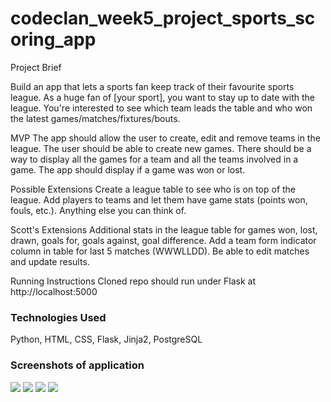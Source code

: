 # codeclan_week5_project_sports_scoring_app


Project Brief

Build an app that lets a sports fan keep track of their favourite sports league.
As a huge fan of [your sport], you want to stay up to date with the league.
You're interested to see which team leads the table and who won the latest games/matches/fixtures/bouts.

MVP
The app should allow the user to create, edit and remove teams in the league.
The user should be able to create new games.
There should be a way to display all the games for a team and all the teams involved in a game.
The app should display if a game was won or lost.

Possible Extensions
Create a league table to see who is on top of the league.
Add players to teams and let them have game stats (points won, fouls, etc.).
Anything else you can think of.

Scott's Extensions
Additional stats in the league table for games won, lost, drawn, goals for, goals against, goal difference.
Add a team form indicator column in table for last 5 matches (WWWLLDD).
Be able to edit matches and update results.

Running Instructions
Cloned repo should run under Flask at http://localhost:5000

<h3>Technologies Used</h3>
Python, HTML, CSS, Flask, Jinja2, PostgreSQL

<h3>Screenshots of application</h3>

<img src="codeclan_week5_project_sports_scoring_app/static/images/screenshot-start-page.png">
<img src="codeclan_week5_project_sports_scoring_app/static/images/screenshot-league-page.png">
<img src="codeclan_week5_project_sports_scoring_app/static/images/screenshot-fixtures-page.png">
<img src="codeclan_week5_project_sports_scoring_app/static/images/screenshot-maintenance-page.png">
